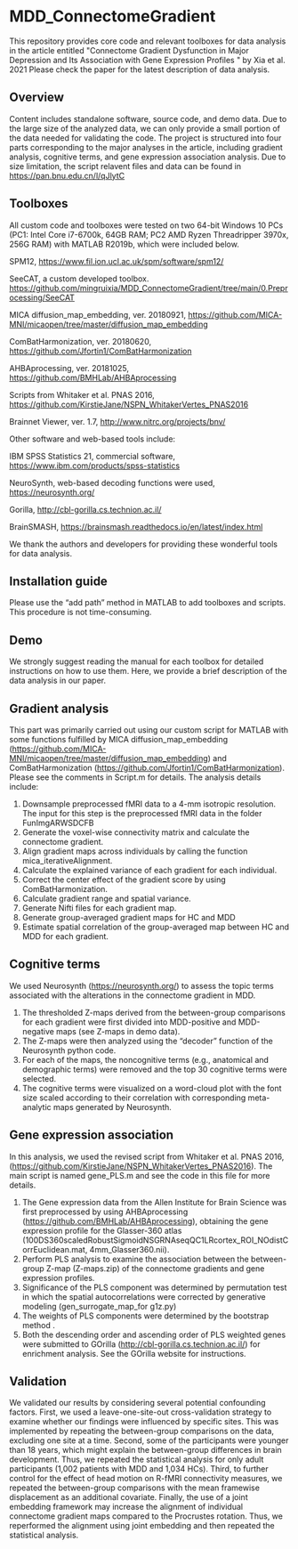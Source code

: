 # MDD_ConnectomeGradient
This repository provides core code and relevant toolboxes for data analysis in the article entitled "Connectome Gradient Dysfunction in Major Depression and Its Association with Gene Expression Profiles " by Xia et al. 2021
Please check the paper for the latest description of data analysis.

## Overview
Content includes standalone software, source code, and demo data. Due to the large size of the analyzed data, we can only provide a small portion of the data needed for validating the code. 
The project is structured into four parts corresponding to the major analyses in the article, including gradient analysis, cognitive terms, and gene expression association analysis. 
Due to size limitation, the script relavent files and data can be found in https://pan.bnu.edu.cn/l/qJlytC

## Toolboxes
All custom code and toolboxes were tested on two 64-bit Windows 10 PCs (PC1: Intel Core i7-6700k, 64GB RAM; PC2 AMD Ryzen Threadripper 3970x, 256G RAM) with MATLAB R2019b, which were included below. 

SPM12, https://www.fil.ion.ucl.ac.uk/spm/software/spm12/

SeeCAT, a custom developed toolbox. https://github.com/mingruixia/MDD_ConnectomeGradient/tree/main/0.Preprocessing/SeeCAT

MICA diffusion_map_embedding, ver. 20180921, https://github.com/MICA-MNI/micaopen/tree/master/diffusion_map_embedding

ComBatHarmonization, ver. 20180620, https://github.com/Jfortin1/ComBatHarmonization

AHBAprocessing, ver. 20181025, https://github.com/BMHLab/AHBAprocessing

Scripts from Whitaker et al. PNAS 2016, https://github.com/KirstieJane/NSPN_WhitakerVertes_PNAS2016

Brainnet Viewer, ver. 1.7, http://www.nitrc.org/projects/bnv/

Other software and web-based tools include:

IBM SPSS Statistics 21, commercial software, https://www.ibm.com/products/spss-statistics

NeuroSynth, web-based decoding functions were used, https://neurosynth.org/

Gorilla, http://cbl-gorilla.cs.technion.ac.il/

BrainSMASH, https://brainsmash.readthedocs.io/en/latest/index.html

We thank the authors and developers for providing these wonderful tools for data analysis. 

## Installation guide
Please use the “add path” method in MATLAB to add toolboxes and scripts. This procedure is not time-consuming. 

## Demo
We strongly suggest reading the manual for each toolbox for detailed instructions on how to use them. Here, we provide a brief description of the data analysis in our paper. 

## Gradient analysis
This part was primarily carried out using our custom script for MATLAB with some functions fulfilled by MICA diffusion_map_embedding (https://github.com/MICA-MNI/micaopen/tree/master/diffusion_map_embedding) and ComBatHarmonization (https://github.com/Jfortin1/ComBatHarmonization). Please see the comments in Script.m for details. The analysis details include:
1. Downsample preprocessed fMRI data to a 4-mm isotropic resolution. The input for this step is the preprocessed fMRI data in the folder FunImgARWSDCFB
2. Generate the voxel-wise connectivity matrix and calculate the connectome gradient.
3. Align gradient maps across individuals by calling the function mica_iterativeAlignment.
4. Calculate the explained variance of each gradient for each individual. 
5. Correct the center effect of the gradient score by using ComBatHarmonization.
6. Calculate gradient range and spatial variance.
7. Generate Nifti files for each gradient map.
8. Generate group-averaged gradient maps for HC and MDD
9. Estimate spatial correlation of the group-averaged map between HC and MDD for each gradient.

## Cognitive terms
We used Neurosynth (https://neurosynth.org/) to assess the topic terms associated with the alterations in the connectome gradient in MDD. 
1. The thresholded Z-maps derived from the between-group comparisons for each gradient were first divided into MDD-positive and MDD-negative maps (see Z-maps in demo data). 
2. The Z-maps were then analyzed using the “decoder” function of the Neurosynth python code. 
3. For each of the maps, the noncognitive terms (e.g., anatomical and demographic terms) were removed and the top 30 cognitive terms were selected. 
4. The cognitive terms were visualized on a word-cloud plot with the font size scaled according to their correlation with corresponding meta-analytic maps generated by Neurosynth.

## Gene expression association
In this analysis, we used the revised script from Whitaker et al. PNAS 2016, (https://github.com/KirstieJane/NSPN_WhitakerVertes_PNAS2016). The main script is named gene_PLS.m and see the code in this file for more details. 
1. The Gene expression data from the Allen Institute for Brain Science was first preprocessed by using AHBAprocessing (https://github.com/BMHLab/AHBAprocessing), obtaining the gene expression profile for the Glasser-360 atlas (100DS360scaledRobustSigmoidNSGRNAseqQC1LRcortex_ROI_NOdistCorrEuclidean.mat, 4mm_Glasser360.nii).
2. Perform PLS analysis to examine the association between the between-group Z-map (Z-maps.zip) of the connectome gradients and gene expression profiles. 
3. Significance of the PLS component was determined by permutation test in which the spatial autocorrelations were corrected by generative modeling (gen_surrogate_map_for g1z.py)
4. The weights of PLS components were determined by the bootstrap method . 
5. Both the descending order and ascending order of PLS weighted genes were submitted to GOrilla (http://cbl-gorilla.cs.technion.ac.il/) for enrichment analysis. See the GOrilla website for instructions. 

## Validation
We validated our results by considering several potential confounding factors. First, we used a leave-one-site-out cross-validation strategy to examine whether our findings were influenced by specific sites. This was implemented by repeating the between-group comparisons on the data, excluding one site at a time. Second, some of the participants were younger than 18 years, which might explain the between-group differences in brain development. Thus, we repeated the statistical analysis for only adult participants (1,002 patients with MDD and 1,034 HCs). Third, to further control for the effect of head motion on R-fMRI connectivity measures, we repeated the between-group comparisons with the mean framewise displacement as an additional covariate. Finally, the use of a joint embedding framework may increase the alignment of individual connectome gradient maps compared to the Procrustes rotation. Thus, we reperformed the alignment using joint embedding and then repeated the statistical analysis.
